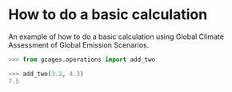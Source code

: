 # How to do a basic calculation

An example of how to do a basic calculation using Global Climate Assessment of Global Emission Scenarios.

```python
>>> from gcages.operations import add_two

>>> add_two(3.2, 4.3)
7.5
```
